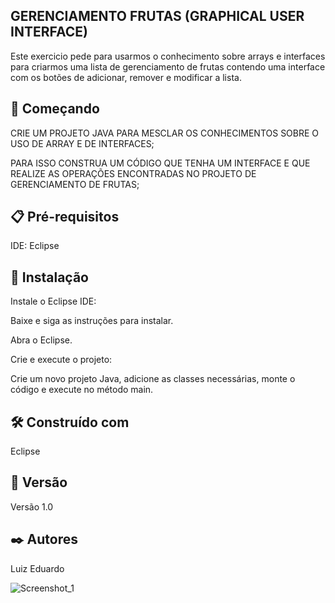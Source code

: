## GERENCIAMENTO FRUTAS (GRAPHICAL USER INTERFACE)

Este exercicio pede para usarmos o conhecimento sobre arrays e interfaces para criarmos uma lista de gerenciamento de frutas contendo uma interface com os botões de adicionar, remover e modificar a lista.

## 🚀 Começando

CRIE UM PROJETO JAVA PARA MESCLAR OS CONHECIMENTOS SOBRE O USO DE ARRAY E DE INTERFACES;

PARA ISSO CONSTRUA UM CÓDIGO QUE TENHA UM INTERFACE E QUE REALIZE AS OPERAÇÕES ENCONTRADAS NO PROJETO DE GERENCIAMENTO DE FRUTAS;

## 📋 Pré-requisitos

IDE: Eclipse

## 🔧 Instalação

Instale o Eclipse IDE:

Baixe e siga as instruções para instalar.

Abra o Eclipse.

Crie e execute o projeto:

Crie um novo projeto Java, adicione as classes necessárias, monte o código e execute no método main.

## 🛠️ Construído com

Eclipse

## 📌 Versão

Versão 1.0

## ✒️ Autores

Luiz Eduardo

![Screenshot_1](https://github.com/user-attachments/assets/8f5283c9-4c77-42f4-9ed3-175404d162ca)
